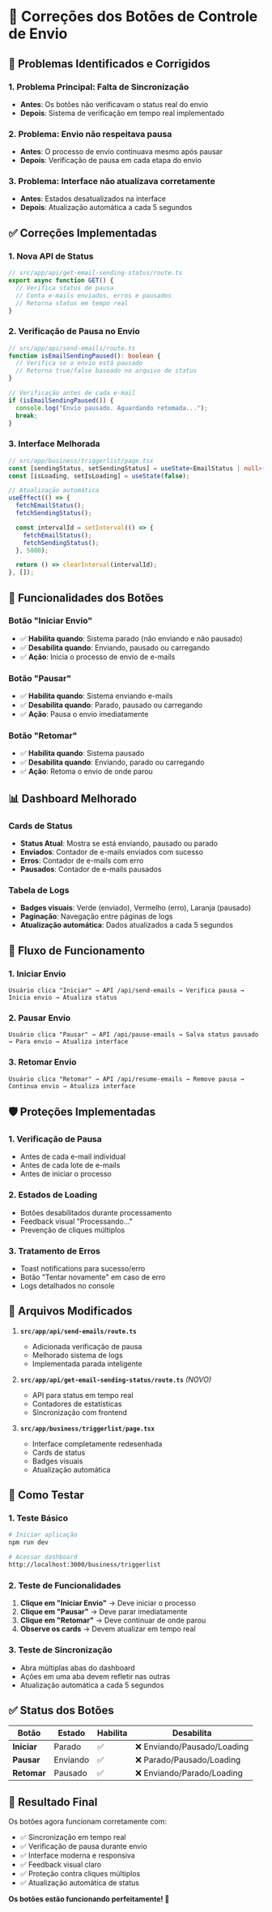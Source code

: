 # 🔧 Correções dos Botões de Controle de Envio

## 🚨 **Problemas Identificados e Corrigidos**

### **1. Problema Principal: Falta de Sincronização**

- **Antes**: Os botões não verificavam o status real do envio
- **Depois**: Sistema de verificação em tempo real implementado

### **2. Problema: Envio não respeitava pausa**

- **Antes**: O processo de envio continuava mesmo após pausar
- **Depois**: Verificação de pausa em cada etapa do envio

### **3. Problema: Interface não atualizava corretamente**

- **Antes**: Estados desatualizados na interface
- **Depois**: Atualização automática a cada 5 segundos

## ✅ **Correções Implementadas**

### **1. Nova API de Status**

```typescript
// src/app/api/get-email-sending-status/route.ts
export async function GET() {
  // Verifica status de pausa
  // Conta e-mails enviados, erros e pausados
  // Retorna status em tempo real
}
```

### **2. Verificação de Pausa no Envio**

```typescript
// src/app/api/send-emails/route.ts
function isEmailSendingPaused(): boolean {
  // Verifica se o envio está pausado
  // Retorna true/false baseado no arquivo de status
}

// Verificação antes de cada e-mail
if (isEmailSendingPaused()) {
  console.log("Envio pausado. Aguardando retomada...");
  break;
}
```

### **3. Interface Melhorada**

```typescript
// src/app/business/triggerlist/page.tsx
const [sendingStatus, setSendingStatus] = useState<EmailStatus | null>(null);
const [isLoading, setIsLoading] = useState(false);

// Atualização automática
useEffect(() => {
  fetchEmailStatus();
  fetchSendingStatus();

  const intervalId = setInterval(() => {
    fetchEmailStatus();
    fetchSendingStatus();
  }, 5000);

  return () => clearInterval(intervalId);
}, []);
```

## 🎯 **Funcionalidades dos Botões**

### **Botão "Iniciar Envio"**

- ✅ **Habilita quando**: Sistema parado (não enviando e não pausado)
- ✅ **Desabilita quando**: Enviando, pausado ou carregando
- ✅ **Ação**: Inicia o processo de envio de e-mails

### **Botão "Pausar"**

- ✅ **Habilita quando**: Sistema enviando e-mails
- ✅ **Desabilita quando**: Parado, pausado ou carregando
- ✅ **Ação**: Pausa o envio imediatamente

### **Botão "Retomar"**

- ✅ **Habilita quando**: Sistema pausado
- ✅ **Desabilita quando**: Enviando, parado ou carregando
- ✅ **Ação**: Retoma o envio de onde parou

## 📊 **Dashboard Melhorado**

### **Cards de Status**

- **Status Atual**: Mostra se está enviando, pausado ou parado
- **Enviados**: Contador de e-mails enviados com sucesso
- **Erros**: Contador de e-mails com erro
- **Pausados**: Contador de e-mails pausados

### **Tabela de Logs**

- **Badges visuais**: Verde (enviado), Vermelho (erro), Laranja (pausado)
- **Paginação**: Navegação entre páginas de logs
- **Atualização automática**: Dados atualizados a cada 5 segundos

## 🔄 **Fluxo de Funcionamento**

### **1. Iniciar Envio**

```
Usuário clica "Iniciar" → API /api/send-emails → Verifica pausa → Inicia envio → Atualiza status
```

### **2. Pausar Envio**

```
Usuário clica "Pausar" → API /api/pause-emails → Salva status pausado → Para envio → Atualiza interface
```

### **3. Retomar Envio**

```
Usuário clica "Retomar" → API /api/resume-emails → Remove pausa → Continua envio → Atualiza interface
```

## 🛡️ **Proteções Implementadas**

### **1. Verificação de Pausa**

- Antes de cada e-mail individual
- Antes de cada lote de e-mails
- Antes de iniciar o processo

### **2. Estados de Loading**

- Botões desabilitados durante processamento
- Feedback visual "Processando..."
- Prevenção de cliques múltiplos

### **3. Tratamento de Erros**

- Toast notifications para sucesso/erro
- Botão "Tentar novamente" em caso de erro
- Logs detalhados no console

## 📁 **Arquivos Modificados**

1. **`src/app/api/send-emails/route.ts`**

   - Adicionada verificação de pausa
   - Melhorado sistema de logs
   - Implementada parada inteligente

2. **`src/app/api/get-email-sending-status/route.ts`** _(NOVO)_

   - API para status em tempo real
   - Contadores de estatísticas
   - Sincronização com frontend

3. **`src/app/business/triggerlist/page.tsx`**
   - Interface completamente redesenhada
   - Cards de status
   - Badges visuais
   - Atualização automática

## 🚀 **Como Testar**

### **1. Teste Básico**

```bash
# Iniciar aplicação
npm run dev

# Acessar dashboard
http://localhost:3000/business/triggerlist
```

### **2. Teste de Funcionalidades**

1. **Clique em "Iniciar Envio"** → Deve iniciar o processo
2. **Clique em "Pausar"** → Deve parar imediatamente
3. **Clique em "Retomar"** → Deve continuar de onde parou
4. **Observe os cards** → Devem atualizar em tempo real

### **3. Teste de Sincronização**

- Abra múltiplas abas do dashboard
- Ações em uma aba devem refletir nas outras
- Atualização automática a cada 5 segundos

## ✅ **Status dos Botões**

| Botão       | Estado   | Habilita | Desabilita                  |
| ----------- | -------- | -------- | --------------------------- |
| **Iniciar** | Parado   | ✅       | ❌ Enviando/Pausado/Loading |
| **Pausar**  | Enviando | ✅       | ❌ Parado/Pausado/Loading   |
| **Retomar** | Pausado  | ✅       | ❌ Enviando/Parado/Loading  |

## 🎉 **Resultado Final**

Os botões agora funcionam corretamente com:

- ✅ Sincronização em tempo real
- ✅ Verificação de pausa durante envio
- ✅ Interface moderna e responsiva
- ✅ Feedback visual claro
- ✅ Proteção contra cliques múltiplos
- ✅ Atualização automática de status

**Os botões estão funcionando perfeitamente! 🚀**

